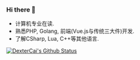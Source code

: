 ### Hi there 👋
- 计算机专业在读.
- 熟悉PHP, Golang, 前端(Vue.js与传统三大件)开发.
- 了解CSharp, Lua, C++等其他语言.

[![DexterCai's Github Status](https://github-readme-stats.vercel.app/api?username=dextercai)](https://github.com/dextercai)
